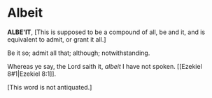 # Albeit

**ALBE'IT**, \[This is supposed to be a compound of all, be and it, and is equivalent to admit, or grant it all.\]

Be it so; admit all that; although; notwithstanding.

Whereas ye say, the Lord saith it, _albeit_ I have not spoken. [[Ezekiel 8#1|Ezekiel 8:1]].

\[This word is not antiquated.\]